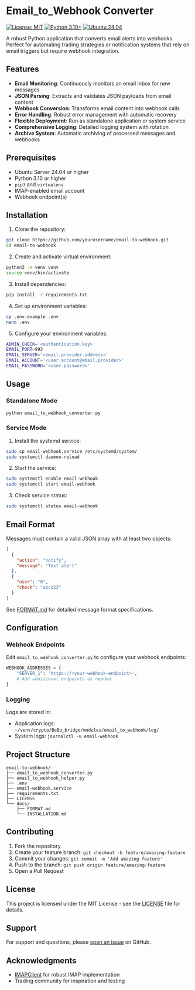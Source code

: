 # Email_to_Webhook Converter

[![License: MIT](https://img.shields.io/badge/License-MIT-yellow.svg)](https://opensource.org/licenses/MIT)
[![Python 3.10+](https://img.shields.io/badge/python-3.10+-blue.svg)](https://www.python.org/downloads/)
[![Ubuntu 24.04](https://img.shields.io/badge/Ubuntu-24.04-orange.svg)](https://releases.ubuntu.com/24.04/)

A robust Python application that converts email alerts into webhooks. Perfect for automating trading strategies or notification systems that rely on email triggers but require webhook integration.

## Features

- **Email Monitoring**: Continuously monitors an email inbox for new messages
- **JSON Parsing**: Extracts and validates JSON payloads from email content
- **Webhook Conversion**: Transforms email content into webhook calls
- **Error Handling**: Robust error management with automatic recovery
- **Flexible Deployment**: Run as standalone application or system service
- **Comprehensive Logging**: Detailed logging system with rotation
- **Archive System**: Automatic archiving of processed messages and webhooks

## Prerequisites

- Ubuntu Server 24.04 or higher
- Python 3.10 or higher
- `pip3` and `virtualenv`
- IMAP-enabled email account
- Webhook endpoint(s)

## Installation

1. Clone the repository:
```bash
git clone https://github.com/yourusername/email-to-webhook.git
cd email-to-webhook
```

2. Create and activate virtual environment:
```bash
python3 -m venv venv
source venv/bin/activate
```

3. Install dependencies:
```bash
pip install -r requirements.txt
```

4. Set up environment variables:
```bash
cp .env.example .env
nano .env
```

5. Configure your environment variables:
```bash
ADMIN_CHECK='<authentication.key>'
EMAIL_PORT=993
EMAIL_SERVER='<email.provider.address>'
EMAIL_ACCOUNT='<user.account@email.provider>'
EMAIL_PASSWORD='<user.password>'
```

## Usage

### Standalone Mode
```bash
python email_to_webhook_converter.py
```

### Service Mode
1. Install the systemd service:
```bash
sudo cp email-webhook.service /etc/systemd/system/
sudo systemctl daemon-reload
```

2. Start the service:
```bash
sudo systemctl enable email-webhook
sudo systemctl start email-webhook
```

3. Check service status:
```bash
sudo systemctl status email-webhook
```

## Email Format

Messages must contain a valid JSON array with at least two objects:

```json
[
  {
    "action": "notify",
    "message": "Test alert"
  },
  {
    "user": "0",
    "check": "abc123"
  }
]
```

See [FORMAT.md](docs/FORMAT.md) for detailed message format specifications.

## Configuration

### Webhook Endpoints
Edit `email_to_webhook_converter.py` to configure your webhook endpoints:

```python
WEBHOOK_ADDRESSES = {
    "SERVER_1": 'https://<your-webhook-endpoint>',
    # Add additional endpoints as needed
}
```

### Logging
Logs are stored in:
- Application logs: `~/venv/crypto/BeBo_bridge/modules/email_to_webhook/log/`
- System logs: `journalctl -u email-webhook`

## Project Structure

```
email-to-webhook/
├── email_to_webhook_converter.py
├── email_to_webhook_helper.py
├── .env
├── email-webhook.service
├── requirements.txt
├── LICENSE
└── docs/
    ├── FORMAT.md
    └── INSTALLATION.md
```

## Contributing

1. Fork the repository
2. Create your feature branch: `git checkout -b feature/amazing-feature`
3. Commit your changes: `git commit -m 'Add amazing feature'`
4. Push to the branch: `git push origin feature/amazing-feature`
5. Open a Pull Request

## License

This project is licensed under the MIT License - see the [LICENSE](LICENSE) file for details.

## Support

For support and questions, please [open an issue](https://github.com/yourusername/email-to-webhook/issues) on GitHub.

## Acknowledgments

- [IMAPClient](https://github.com/mjs/imapclient) for robust IMAP implementation
- Trading community for inspiration and testing
